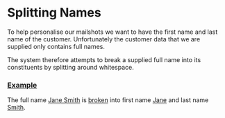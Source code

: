 # Splitting Names

To help personalise our mailshots we want to have the first name and last name of the customer. 
Unfortunately the customer data that we are supplied only contains full names.

The system therefore attempts to break a supplied full name into its constituents by splitting around whitespace.

### [Example](- "basic")

The full name [Jane Smith](- "#name") is [broken](- "#result = split(#name)") 
into first name [Jane](- "?=#result.firstName") and last name [Smith](- "?=#result.lastName").